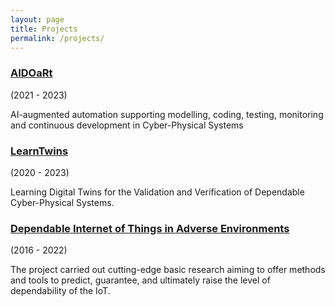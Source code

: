 ```yaml
---
layout: page
title: Projects
permalink: /projects/
---
```


### [AIDOaRt](https://www.aidoart.eu/) 
(2021 - 2023)
<!-- {% include image_caption.html imageurl="/images/aidoart.png" title="AIDOaRt" caption="" %} -->

AI-augmented automation supporting modelling, coding, testing, monitoring and continuous development in Cyber-Physical Systems


### [LearnTwins](https://learntwins.ist.tugraz.at/) 
(2020 - 2023)

<!-- {% include image_caption.html imageurl="/images/learnTwins.png" title="DependableThings" caption="" %} -->

Learning Digital Twins for the Validation and Verification of Dependable Cyber-Physical Systems.


### [Dependable Internet of Things in Adverse Environments](https://www.tugraz.at/projekte/dependable-things)
(2016 - 2022)

<!-- {% include image_caption.html imageurl="/images/dependableThings.png" title="DependableThings" caption="" %} -->

The project carried out cutting-edge basic research aiming to offer methods and tools to predict, guarantee, and ultimately raise the level of dependability of the IoT.
